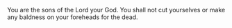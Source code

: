 You are the sons of the Lord your God. You shall not cut yourselves or make any baldness on your foreheads for the dead.
